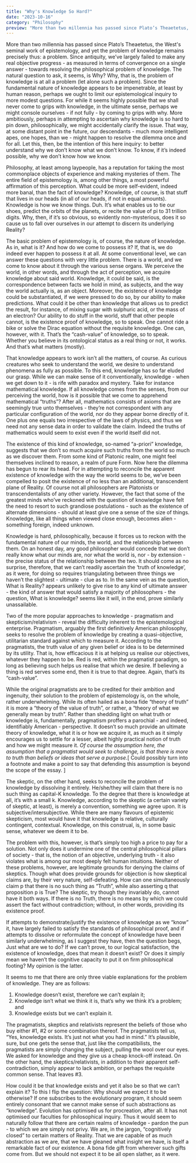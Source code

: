 ```yaml
---
title: "Why's Knowledge So Hard?"
date: "2023-10-16"
category: "Philosophy"
preview: "More than two millennia has passed since Plato’s Theaetetus, the West's seminal work of epistemology, and yet the problem of knowledge remains precisely thus: a problem. Since antiquity, we’ve largely failed to make any real objective progress...."
---
```


More than two millennia has passed since Plato’s Theaetetus, the West's seminal work of epistemology, and yet the problem of knowledge remains precisely thus: a problem. Since antiquity, we’ve largely failed to make any real objective progress - as measured in terms of convergence on a single answer - towards resolving the philosophical problem of knowledge. The natural question to ask, it seems, is Why? Why, that is, the problem of knowledge is at all a problem (let alone such a problem). Since the fundamental nature of knowledge appears to be impenetrable, at least by human reason, perhaps we ought to limit our epistemological inquiry to more modest questions. For while it seems highly possible that we shall never come to grips with knowledge, in the ultimate sense, perhaps we might console ourselves - if not fully - by coming to grips with why. More ambitiously, perhaps in attempting to ascertain why knowledge is so hard to pin down, philosophically, we might accidentally clarify the issue. That way, at some distant point in the future, our descendants - much more intelligent apes, one hopes, than we - might happen to resolve the dilemma once and for all. Let this, then, be the intention of this here inquiry: to better understand why we don’t know what we don’t know. To know, if it’s indeed possible, why we don’t know how we know.

Philosophy, at least among laypeople, has a reputation for taking the most commonplace objects of experience and making mysteries of them. The entire field of epistemology is, among other things, a most powerful affirmation of this perception. What could be more self-evident, indeed more banal, than the fact of knowledge? Knowledge, of course, is that stuff that lives in our heads (in all of our heads, if not in equal amounts). Knowledge is how we know things. Duh. It’s what enables us to tie our shoes, predict the orbits of the planets, or recite the value of pi to 31 trillion digits. Why, then, if it’s so obvious, so evidently non-mysterious, does it so cause us to fall over ourselves in our attempt to discern its underlying Reality?

The basic problem of epistemology is, of course, the nature of knowledge. As in, what is it? And how do we come to possess it? If, that is, we do indeed ever happen to possess it at all. At some conventional level, we can answer these questions with very little problem. There is a world, and we come to know about it through the various sense organs. We perceive the world, in other words, and through the act of perception, we acquire knowledge about said world. Knowledge, it could be said, is the correspondence between facts we hold in mind, as subjects, and the way the world actually is, as an object. Moreover, the existence of knowledge could be substantiated, if we were pressed to do so, by our ability to make predictions. What could it be other than knowledge that allows us to predict the result, for instance, of mixing sugar with sulphuric acid, or the mass of an electron? Our ability to do stuff in the world, stuff that other people cannot, is the existence proof of knowledge, so to speak. One cannot ride a bike or solve the Dirac equation without the requisite knowledge. One can, however, with it. That’s the “cash-value” of knowledge, so to speak. Whether you believe in its ontological status as a real thing or not, it works. And that’s what matters (mostly).

That knowledge appears to work isn’t all the matters, of course. As curious creatures who seek to understand the world, we desire to understand phenomena as fully as possible. To this end, knowledge has so far eluded our grasp. While we can make sense of it conventionally, knowledge - when we get down to it - is rife with paradox and mystery. Take for instance mathematical knowledge. If all knowledge comes from the senses, from our perceiving the world, how is it possible that we come to apprehend mathematical “truths”? After all, mathematics consists of axioms that are seemingly true unto themselves - they’re not correspondent with any particular configuration of the world, nor do they appear borne directly of it. One plus one equals two irrespective of the laws of physics, and thus we need not any sense data in order to validate the claim. Indeed the truths of mathematics would seem to exist even if the world itself did not.

The existence of this kind of knowledge, so-named “a-priori” knowledge, suggests that we don’t so much acquire such truths from the world so much as we discover them. From some kind of Platonic realm, one might feel themselves inclined to reason, a realm of pure Form. Now here the dilemma has begun to rear its head. For in attempting to reconcile the apparent existence of knowledge with the way the world seems to be, we’ve been compelled to posit the existence of no less than an additional, transcendent plane of Reality. Of course not all philosophers are Platonists or transcendentalists of any other variety. However, the fact that some of the greatest minds who’ve reckoned with the question of knowledge have felt the need to resort to such grandiose postulations - such as the existence of alternate dimensions - should at least give one a sense of the size of things. Knowledge, like all things when viewed close enough, becomes alien - something foreign, indeed unknown.

Knowledge is hard, philosophically, because it forces us to reckon with the fundamental nature of our minds, the world, and the relationship between them. On an honest day, any good philosopher would concede that we don’t really know what our minds are, nor what the world is, nor - by extension - the precise status of the relationship between the two. It should come as no surprise, therefore, that we can’t readily ascertain the ‘truth of knowledge’, as it were, for doing so requires triangulating between three things we haven’t the slightest - ultimate - clue as to. In the same vein as the question, What is Reality? appears unlikely to give rise to any kind of ultimate answer - the kind of answer that would satisfy a majority of philosophers - the question, What is knowledge? seems like it will, in the end, prove similarly unassailable.

Two of the more popular approaches to knowledge - pragmatism and skepticism/relativism - reveal the difficulty inherent to the epistemological enterprise. Pragmatism, arguably the first definitively American philosophy, seeks to resolve the problem of knowledge by creating a quasi-objective, utilitarian standard against which to measure it. According to the pragmatists, the truth value of any given belief or idea is to be determined by its utility. That is, how efficacious it is at helping us realise our objectives, whatever they happen to be. Red is red, within the pragmatist paradigm, so long as believing such helps us realise that which we desire. If believing a thing is red serves some end, then it is true to that degree. Again, that’s its “cash-value”.

While the original pragmatists are to be credited for their ambition and ingenuity, their solution to the problem of epistemology is, on the whole, rather underwhelming. While its often hailed as a bona fide “theory of truth” it is more a “theory of the value of truth”, or rather, a “theory of what we generally mean by truth”. Rather than shedding light on what truth or knowledge is, fundamentally, pragmatism proffers a parochial - and indeed, identifiably American - perspective. It doesn’t so much provide an ultimate theory of knowledge, what it is or how we acquire it, as much as it simply encourages us to settle for a lesser, albeit highly practical notion of truth and how we might measure it. _Of course the assumption here, the assumption that a pragmatist would seek to challenge, is that there is more to truth than beliefs or ideas that serve a purpose._[ Could possibly turn into a footnote and make a point to say that defending this assumption is beyond the scope of the essay. ]

The skeptic, on the other hand, seeks to reconcile the problem of knowledge by dissolving it entirely. He/she/they will claim that there is no such thing as capital-K knowledge. To the degree that there is knowledge at all, it’s with a small k. Knowledge, according to the skeptic (a certain variety of skeptic, at least), is merely a convention, something we agree upon. It is subjective/intersubjective. While there are many flavours of epistemic skepticism, most would have it that knowledge is relative, culturally contingent, contextual. Knowledge, on this construal, is, in some basic sense, whatever we deem it to be.

The problem with this, however, is that’s simply too high a price to pay for a solution. Not only does it undermine one of the central philosophical pillars of society - that is, the notion of an objective, underlying truth - it also violates what is among our most deeply felt human intuitions. Neither of these problems, however, are legitimate grounds for denying the claims of skeptics. Though what does provide grounds for objection is how skeptical claims are, by their very nature, self-defeating. How can one simultaneously claim p that there is no such thing as “Truth”, while also asserting q that proposition p is True? The skeptic, try though they invariably do, cannot have it both ways. If there is no Truth, there is no means by which we could assert the fact without contradiction; without, in other words, providing its existence proof.

If attempts to demonstrate/justify the existence of knowledge as we “know” it, have largely failed to satisfy the standards of philosophical proof, and if attempts to dissolve or reformulate the concept of knowledge have been similarly underwhelming, as I suggest they have, then the question begs, Just what are we to do? If we can’t prove, to our logical satisfaction, the existence of knowledge, does that mean it doesn’t exist? Or does it simply mean we haven’t the cognitive capacity to put it on firm philosophical footing? My opinion is the latter.

It seems to me that there are only three viable explanations for the problem of knowledge. They are as follows:

1. Knowledge doesn’t exist, therefore we can’t explain it;
2. Knowledge isn’t what we think it is, that’s why we think it’s a problem; and
3. Knowledge exists but we can’t explain it.

The pragmatists, skeptics and relativists represent the beliefs of those who buy either #1, #2 or some combination thereof. The pragmatists tell us, “Yes, knowledge exists. It’s just not what you had in mind.” It’s plausible, sure, but one gets the sense that, just like the compatibilists, the pragmatists are simply changing the subject, pulling the wool over our eyes. We asked for knowledge and they give us a cheap knock-off instead. On the other hand, the skeptics/relativists, in addition to their apparent self-contradiction, simply appear to lack ambition, or perhaps the requisite common sense. That leaves #3.

How could it be that knowledge exists and yet it also be so that we can’t explain it? To this I flip the question: Why should we expect it to be otherwise? If one subscribes to the evolutionary program, it should seem entirely consonant that we cannot make sense of such abstractions as “knowledge”. Evolution has optimised us for procreation, after all. It has not optimised our faculties for philosophical inquiry. Thus it would seem to naturally follow that there are certain realms of knowledge - pardon the pun - to which we are simply not privy. We are, in the jargon, “cognitively closed” to certain matters of Reality. That we are capable of as much abstraction as we are, that we have gleaned what insight we have, is itself a remarkable fact of our existence. A bona fide gift from wherever such gifts come from. But we should not expect it to be all open slather, as it were.
